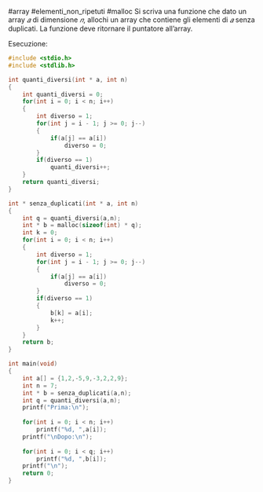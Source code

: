 #array #elementi_non_ripetuti #malloc
Si scriva una funzione che dato un array $𝑎$ di dimensione $𝑛$, allochi un array che contiene gli elementi di $𝑎$ senza duplicati. La funzione deve ritornare il puntatore all’array.

Esecuzione:
```c
#include <stdio.h>
#include <stdlib.h>

int quanti_diversi(int * a, int n)
{
	int quanti_diversi = 0;
	for(int i = 0; i < n; i++)
	{
		int diverso = 1;
		for(int j = i - 1; j >= 0; j--)
		{
			if(a[j] == a[i])
				diverso = 0;
		}
		if(diverso == 1)
			quanti_diversi++;
	}
	return quanti_diversi;
}

int * senza_duplicati(int * a, int n)
{
	int q = quanti_diversi(a,n);
	int * b = malloc(sizeof(int) * q);
	int k = 0;
	for(int i = 0; i < n; i++)
	{
		int diverso = 1;
		for(int j = i - 1; j >= 0; j--)
		{
			if(a[j] == a[i])
				diverso = 0;
		}
		if(diverso == 1)
		{
			b[k] = a[i];
			k++;
		}
	}
	return b;
}

int main(void)
{
	int a[] = {1,2,-5,9,-3,2,2,9};
	int n = 7;
	int * b = senza_duplicati(a,n);
	int q = quanti_diversi(a,n);
	printf("Prima:\n");
	
	for(int i = 0; i < n; i++)
		printf("%d, ",a[i]);
	printf("\nDopo:\n");
	
	for(int i = 0; i < q; i++)
		printf("%d, ",b[i]);
	printf("\n");
	return 0;
}
```